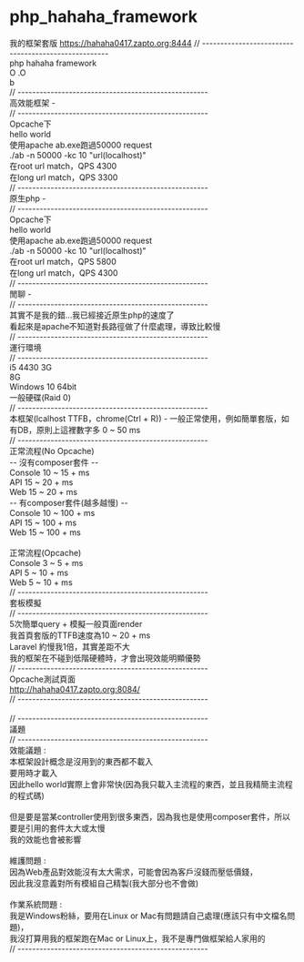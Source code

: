 # php_hahaha_framework

我的框架套版
https://hahaha0417.zapto.org:8444
// ---------------------------------------------------- \
php hahaha framework \
O .O \
b \
// ---------------------------------------------------- \
高效能框架 - \
// ---------------------------------------------------- \
Opcache下 \
hello world \
使用apache ab.exe跑過50000 request \
./ab -n 50000 -kc 10 "url(localhost)" \
在root url match，QPS 4300 \
在long url match，QPS 3300 \
// ---------------------------------------------------- \
原生php - \
// ---------------------------------------------------- \
Opcache下 \
hello world \
使用apache ab.exe跑過50000 request \
./ab -n 50000 -kc 10 "url(localhost)" \
在root url match，QPS 5800 \
在long url match，QPS 4300 \
// ---------------------------------------------------- \
閒聊 - \
// ---------------------------------------------------- \
其實不是我的錯...我已經接近原生php的速度了 \
看起來是apache不知道對長路徑做了什麼處理，導致比較慢 \
// ---------------------------------------------------- \
運行環境 \
// ---------------------------------------------------- \
i5 4430 3G \
8G \
Windows 10 64bit \
一般硬碟(Raid 0) \
// ---------------------------------------------------- \
本框架(lcalhost TTFB，chrome(Ctrl + R)) - 一般正常使用，例如簡單套版，如有DB，原則上這裡數字多 0 ~ 50 ms \
// ---------------------------------------------------- \
正常流程(No Opcache)\
 -- 沒有composer套件 -- \
Console 10 ~ 15 + ms \
API 15 ~ 20 + ms \
Web 15 ~ 20 + ms \
 -- 有composer套件(越多越慢) -- \
Console 10 ~ 100 + ms \
API 15 ~ 100 + ms \
Web 15 ~ 100 + ms \
 \
正常流程(Opcache) \
Console 3 ~ 5 + ms  \
API 5 ~ 10 + ms \
Web 5 ~ 10 + ms \
// ---------------------------------------------------- \
套板模擬 \
// ---------------------------------------------------- \
5次簡單query + 模擬一般頁面render \
我首頁套版的TTFB速度為10 ~ 20 + ms \
Laravel 約慢我1倍，其實差距不大 \
我的框架在不碰到低階硬體時，才會出現效能明顯優勢 \
// ---------------------------------------------------- \
Opcache測試頁面 \
http://hahaha0417.zapto.org:8084/ \
// ---------------------------------------------------- \
 \
// ---------------------------------------------------- \
議題 \
// ---------------------------------------------------- \
效能議題 :  \
本框架設計概念是沒用到的東西都不載入 \
要用時才載入 \
因此hello world實際上會非常快(因為我只載入主流程的東西，並且我精簡主流程的程式碼) \
 \
但是要是當某controller使用到很多東西，因為我也是使用composer套件，所以要是引用的套件太大或太慢 \
我的效能也會被影響 \
 \
維護問題 :  \
因為Web產品對效能沒有太大需求，可能會因為客戶沒錢而壓低價錢， \
因此我沒意義對所有模組自己精製(我大部分也不會做) \
 \
作業系統問題 : \
我是Windows粉絲，要用在Linux or Mac有問題請自己處理(應該只有中文檔名問題)， \
我沒打算用我的框架跑在Mac or Linux上，我不是專門做框架給人家用的 \
// ---------------------------------------------------- 


